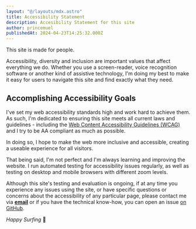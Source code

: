 ```yaml
---
layout: "@/layouts/mdx.astro"
title: Accessibility Statement
description: Accesibility Statement for this site
author: princemuel
publishedAt: 2024-04-23T14:25:32.000Z
---
```


This site is made for people.

Accessibility, diversity and inclusion are important values that affect everything we do.
Whether you use a screen-reader, voice recognition software or another kind of assistive technology,
I'm doing my best to make it easy for users to navigate this site and find exactly what they need.

## Accomplishing Accessibility Goals

I've set my web accessibility standards high and work hard to achieve them. As such,
I'm dedicated to ensuring this site meets all current laws and guidelines -
including the [Web Content Accessibility Guidelines (WCAG)][wcag-link]
and I try to be AA compliant as much as possible.

In doing so, I hope to make the web more inclusive and accessible, creating a useable
experience for all visitors.

That being said, I'm not perfect and I'm always learning and improving the website.
I run automated testing for accessibility issues regularly, as well as
testing on desktop and mobile browsers with different zoom levels.

<!-- me@princemuel.dev -->

Although this site's testing and evaluation is ongoing, if at any time you experience
any issues using the site, or have specific questions or concerns about the
accessibility of any particular page, please contact me via **[email][my-email]**
or if you have the technical know-how, you can open an issue [on GitHub][gh-issues].

_Happy Surfing_ :wave:

[wcag-link]: https://www.w3.org/WAI/standards-guidelines/wcag
[my-email]: mailto:vansomecsam@gmail.com
[gh-issues]: https://github.com/princemuel/princemuel.com/issues/new
